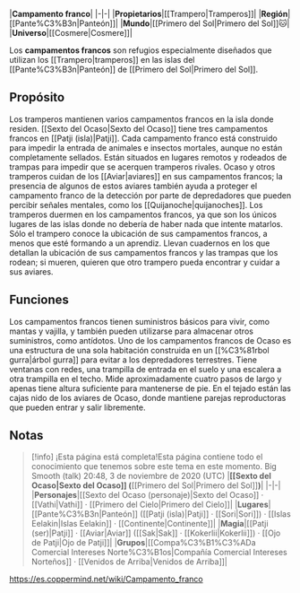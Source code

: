 

|**Campamento franco**|
|-|-|
|**Propietarios**|[[Trampero\|Tramperos]]|
|**Región**|[[Pante%C3%B3n\|Panteón]]|
|**Mundo**|[[Primero del Sol\|Primero del Sol]]🐱︎|
|**Universo**|[[Cosmere\|Cosmere]]|

Los **campamentos francos** son refugios especialmente diseñados que utilizan los [[Trampero\|tramperos]] en las islas del [[Pante%C3%B3n\|Panteón]] de [[Primero del Sol\|Primero del Sol]].

## Propósito
Los tramperos mantienen varios campamentos francos en la isla donde residen. [[Sexto del Ocaso\|Sexto del Ocaso]] tiene tres campamentos francos en [[Patji (isla)\|Patji]]. Cada campamento franco está construido para impedir la entrada de animales e insectos mortales, aunque no están completamente sellados. Están situados en lugares remotos y rodeados de trampas para impedir que se acerquen tramperos rivales. Ocaso y otros tramperos cuidan de los [[Aviar\|aviares]] en sus campamentos francos; la presencia de algunos de estos aviares también ayuda a proteger el campamento franco de la detección por parte de depredadores que pueden percibir señales mentales, como los [[Quijanoche\|quijanoches]]. Los tramperos duermen en los campamentos francos, ya que son los únicos lugares de las islas donde no debería de haber nada que intente matarlos.
Sólo el trampero conoce la ubicación de sus campamentos francos, a menos que esté formando a un aprendiz. Llevan cuadernos en los que detallan la ubicación de sus campamentos francos y las trampas que los rodean; si mueren, quieren que otro trampero pueda encontrar y cuidar a sus aviares.

## Funciones
Los campamentos francos tienen suministros básicos para vivir, como mantas y vajilla, y también pueden utilizarse para almacenar otros suministros, como antídotos. Uno de los campamentos francos de Ocaso es una estructura de una sola habitación construida en un [[%C3%81rbol gurra\|árbol gurra]] para evitar a los depredadores terrestres. Tiene ventanas con redes, una trampilla de entrada en el suelo y una escalera a otra trampilla en el techo. Mide aproximadamente cuatro pasos de largo y apenas tiene altura suficiente para mantenerse de pie. En el tejado están las cajas nido de los aviares de Ocaso, donde mantiene parejas reproductoras que pueden entrar y salir libremente.

## Notas

> [!info] ¡Esta página está completa!Esta página contiene todo el conocimiento que tenemos sobre este tema en este momento.
Big Smooth (talk) 20:48, 3 de noviembre de 2020 (UTC)
|**[[Sexto del Ocaso\|Sexto del Ocaso]] (**[[Primero del Sol\|Primero del Sol]]**)**|
|-|-|
|**Personajes**|[[Sexto del Ocaso (personaje)\|Sexto del Ocaso]] · [[Vathi\|Vathi]] · [[Primero del Cielo\|Primero del Cielo]]|
|**Lugares**|[[Pante%C3%B3n\|Panteón]] ([[Patji (isla)\|Patji]] · [[Sori\|Sori]]) · [[Islas Eelakin\|Islas Eelakin]] · [[Continente\|Continente]]|
|**Magia**|[[Patji (ser)\|Patji]] · [[Aviar\|Aviar]] ([[Sak\|Sak]] · [[Kokerlii\|Kokerlii]]) · [[Ojo de Patji\|Ojo de Patji]]|
|**Grupos**|[[Compa%C3%B1%C3%ADa Comercial Intereses Norte%C3%B1os\|Compañía Comercial Intereses Norteños]] · [[Venidos de Arriba\|Venidos de Arriba]]|



https://es.coppermind.net/wiki/Campamento_franco
